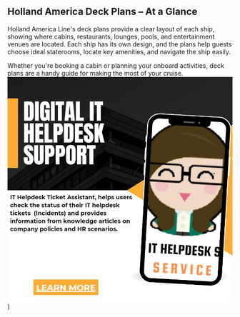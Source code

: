 ## Holland America Deck Plans – At a Glance
Holland America Line's deck plans provide a clear layout of each ship, showing where cabins, restaurants, lounges, pools, and entertainment venues are located. Each ship has its own design, and the plans help guests choose ideal staterooms, locate key amenities, and navigate the ship easily.

Whether you're booking a cabin or planning your onboard activities, deck plans are a handy guide for making the most of your cruise.
[![image](https://github.com/bacdillon/Projects/blob/main/img/09.jpg)](https://github.com/bacdillon/Copilot-Studio/blob/main/Holland%20America%20Deck%20Plans/Holland%20America%20Deck%20Plans%20Recording.gif))
